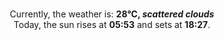 <p  align="center"><br/>Currently, the weather is: <b> 28°C, <i>scattered clouds</i></b></br>Today, the sun rises at <b>05:53</b> and sets at <b>18:27</b>.</p>